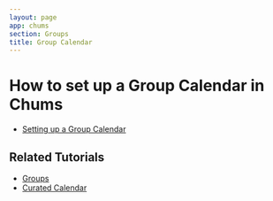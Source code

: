 ```yaml
---
layout: page
app: chums
section: Groups
title: Group Calendar
---
```


# How to set up a Group Calendar in Chums

<div id="videoContainer">
  <ul id="playlist">
      <li class="active"><a href="/videos/chums/calendars/output.mp4">Setting up a Group Calendar</a></li>
  </ul>
</div>

## Related Tutorials

- <a href="/chums/groups.html">Groups</a>
- <a href="/chums/curated-calendar.html">Curated Calendar</a>



